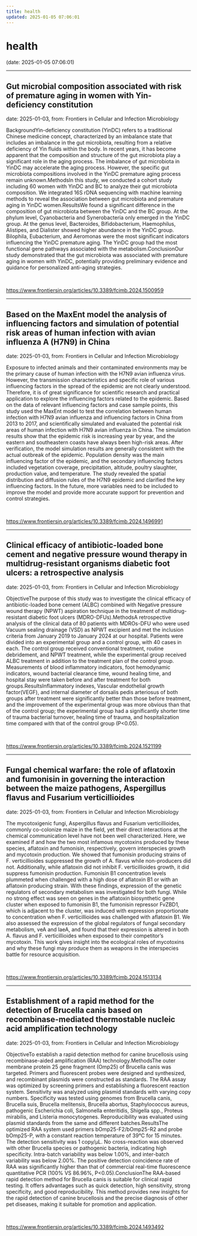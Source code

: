 ```yaml
---
title: health
updated: 2025-01-05 07:06:01
---
```


# health

(date: 2025-01-05 07:06:01)

---

## Gut microbial composition associated with risk of premature aging in women with Yin-deficiency constitution

date: 2025-01-03, from: Frontiers in Cellular and Infection Microbiology

BackgroundYin-deficiency constitution (YinDC) refers to a traditional Chinese medicine concept, characterized by an imbalance state that includes an imbalance in the gut microbiota, resulting from a relative deficiency of Yin fluids within the body. In recent years, it has become apparent that the composition and structure of the gut microbiota play a significant role in the aging process. The imbalance of gut microbiota in YinDC may accelerate the aging process. However, the specific gut microbiota compositions involved in the YinDC premature aging process remain unknown.MethodsIn this study, we conducted a cohort study including 60 women with YinDC and BC to analyze their gut microbiota composition. We integrated 16S rDNA sequencing with machine learning methods to reveal the association between gut microbiota and premature aging in YinDC women.ResultsWe found a significant difference in the composition of gut microbiota between the YinDC and the BC group. At the phylum level, Cyanobacteria and Synerobacteria only emerged in the YinDC group. At the genus level, Bacteroides, Bifidobacterium, Haemophilus, Alistipes, and Dialister showed higher abundance in the YinDC group. Bilophila, Eubacterium, and Aeromonas were the most significant indicators influencing the YinDC premature aging. The YinDC group had the most functional gene pathways associated with the metabolism.ConclusionOur study demonstrated that the gut microbiota was associated with premature aging in women with YinDC, potentially providing preliminary evidence and guidance for personalized anti-aging strategies. 

<br> 

<https://www.frontiersin.org/articles/10.3389/fcimb.2024.1500959>

---

## Based on the MaxEnt model the analysis of influencing factors and simulation of potential risk areas of human infection with avian influenza A (H7N9) in China

date: 2025-01-03, from: Frontiers in Cellular and Infection Microbiology

Exposure to infected animals and their contaminated environments may be the primary cause of human infection with the H7N9 avian influenza virus. However, the transmission characteristics and specific role of various influencing factors in the spread of the epidemic are not clearly understood. Therefore, it is of great significance for scientific research and practical application to explore the influencing factors related to the epidemic. Based on the data of relevant influencing factors and case sample points, this study used the MaxEnt model to test the correlation between human infection with H7N9 avian influenza and influencing factors in China from 2013 to 2017, and scientifically simulated and evaluated the potential risk areas of human infection with H7N9 avian influenza in China. The simulation results show that the epidemic risk is increasing year by year, and the eastern and southeastern coasts have always been high-risk areas. After verification, the model simulation results are generally consistent with the actual outbreak of the epidemic. Population density was the main influencing factor of the epidemic, and the secondary influencing factors included vegetation coverage, precipitation, altitude, poultry slaughter, production value, and temperature. The study revealed the spatial distribution and diffusion rules of the H7N9 epidemic and clarified the key influencing factors. In the future, more variables need to be included to improve the model and provide more accurate support for prevention and control strategies. 

<br> 

<https://www.frontiersin.org/articles/10.3389/fcimb.2024.1496991>

---

## Clinical efficacy of antibiotic-loaded bone cement and negative pressure wound therapy in multidrug-resistant organisms diabetic foot ulcers: a retrospective analysis

date: 2025-01-03, from: Frontiers in Cellular and Infection Microbiology

ObjectiveThe purpose of this study was to investigate the clinical efficacy of antibiotic-loaded bone cement (ALBC) combined with Negative pressure wound therapy (NPWT) aspiration technique in the treatment of multidrug-resistant diabetic foot ulcers (MDRO-DFUs).MethodsA retrospective analysis of the clinical data of 80 patients with MDROs-DFU who were used Vacuum sealing drainage (VSD) as NPWT excipient and met the inclusion criteria from January 2019 to January 2024 at our hospital. Patients were divided into an experimental group and a control group, with 40 cases in each. The control group received conventional treatment, routine debridement, and NPWT treatment, while the experimental group received ALBC treatment in addition to the treatment plan of the control group. Measurements of blood inflammatory indicators, foot hemodynamic indicators, wound bacterial clearance time, wound healing time, and hospital stay were taken before and after treatment for both groups.ResultsInflammatory indexes, Vascular endothelial growth factor(VEGF), and internal diameter of dorsalis pedis arteriosus of both groups after treatment were significantly better than those before treatment, and the improvement of the experimental group was more obvious than that of the control group; the experimental group had a significantly shorter time of trauma bacterial turnover, healing time of trauma, and hospitalization time compared with that of the control group (P<0.05). 

<br> 

<https://www.frontiersin.org/articles/10.3389/fcimb.2024.1521199>

---

## Fungal chemical warfare: the role of aflatoxin and fumonisin in governing the interaction between the maize pathogens, Aspergillus flavus and Fusarium verticillioides

date: 2025-01-03, from: Frontiers in Cellular and Infection Microbiology

The mycotoxigenic fungi, Aspergillus flavus and Fusarium verticillioides, commonly co-colonize maize in the field, yet their direct interactions at the chemical communication level have not been well characterized. Here, we examined if and how the two most infamous mycotoxins produced by these species, aflatoxin and fumonisin, respectively, govern interspecies growth and mycotoxin production. We showed that fumonisin producing strains of F. verticillioides suppressed the growth of A. flavus while non-producers did not. Additionally, while aflatoxin did not inhibit F. verticillioides growth, it did suppress fumonisin production. Fumonisin B1 concentration levels plummeted when challenged with a high dose of aflatoxin B1 or with an aflatoxin producing strain. With these findings, expression of the genetic regulators of secondary metabolism was investigated for both fungi. While no strong effect was seen on genes in the aflatoxin biosynthetic gene cluster when exposed to fumonisin B1, the fumonisin repressor FvZBD1, which is adjacent to the cluster, was induced with expression proportionate to concentration when F. verticillioides was challenged with aflatoxin B1. We also assessed the expression of the global regulators of fungal secondary metabolism, veA and laeA, and found that their expression is altered in both A. flavus and F. verticillioides when exposed to their competitor’s mycotoxin. This work gives insight into the ecological roles of mycotoxins and why these fungi may produce them as weapons in the interspecies battle for resource acquisition. 

<br> 

<https://www.frontiersin.org/articles/10.3389/fcimb.2024.1513134>

---

## Establishment of a rapid method for the detection of Brucella canis based on recombinase-mediated thermostable nucleic acid amplification technology

date: 2025-01-03, from: Frontiers in Cellular and Infection Microbiology

ObjectiveTo establish a rapid detection method for canine brucellosis using recombinase-aided amplification (RAA) technology.MethodsThe outer membrane protein 25 gene fragment (Omp25) of Brucella canis was targeted. Primers and fluorescent probes were designed and synthesized, and recombinant plasmids were constructed as standards. The RAA assay was optimized by screening primers and establishing a fluorescent reaction system. Sensitivity was analyzed using plasmid standards with varying copy numbers. Specificity was tested using genomes from Brucella canis, Brucella suis, Brucella melitensis, Brucella abortus, Staphylococcus aureus, pathogenic Escherichia coli, Salmonella enteritidis, Shigella spp., Proteus mirabilis, and Listeria monocytogenes. Reproducibility was evaluated using plasmid standards from the same and different batches.ResultsThe optimized RAA system used primers bOmp25-F2/bOmp25-R2 and probe bOmp25-P, with a constant reaction temperature of 39°C for 15 minutes. The detection sensitivity was 1 copy/μL. No cross-reaction was observed with other Brucella species or pathogenic bacteria, indicating high specificity. Intra-batch variability was below 1.00%, and inter-batch variability was below 2.00%. The positive detection coincidence rate of RAA was significantly higher than that of commercial real-time fluorescence quantitative PCR (100% VS 86.96%, P<0.05).ConclusionThe RAA-based rapid detection method for Brucella canis is suitable for clinical rapid testing. It offers advantages such as quick detection, high sensitivity, strong specificity, and good reproducibility. This method provides new insights for the rapid detection of canine brucellosis and the precise diagnosis of other pet diseases, making it suitable for promotion and application. 

<br> 

<https://www.frontiersin.org/articles/10.3389/fcimb.2024.1493492>


